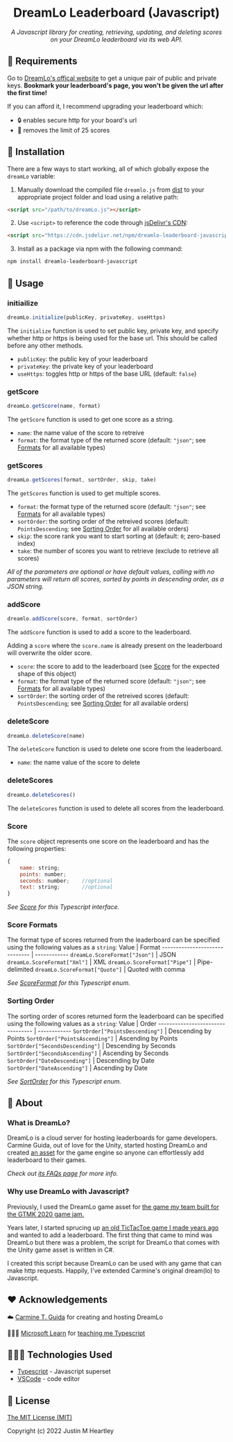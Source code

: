 <h1 align="center">
    DreamLo Leaderboard (Javascript)
</h1>
<p align="center">
  <i>A Javascript library for creating, retrieving, updating, and deleting scores on your DreamLo leaderboard via its web API.</i>
</p>



## 🔩 Requirements
Go to [DreamLo's offical website](https://dreamlo.com/) to get a unique pair of public and private keys. **Bookmark your leaderboard's page, you won't be given the url after the first time!**

If you can afford it, I recommend upgrading your leaderboard which:
+ 🔒 enables secure http for your board's url
+ 💪 removes the limit of 25 scores



## 🔧 Installation
There are a few ways to start working, all of which globally expose the `dreamLo` variable:
1. Manually download the compiled file `dreamlo.js` from [dist](/dist) to your appropriate project folder and load using a relative path:
```html
<script src="/path/to/dreamLo.js"></script>
```
2. Use `<script>` to reference the code through [jsDelivr's CDN](https://www.jsdelivr.com/package/npm/dreamlo-leaderboard-javascript):
```html
<script src="https://cdn.jsdelivr.net/npm/dreamlo-leaderboard-javascript@1.0.0/dist/dreamLo.min.js"></script>
```
3. Install as a package via npm with the following command:
```bash
npm install dreamlo-leaderboard-javascript
```



## 🤖 Usage
### initiailize
```javascript
dreamLo.initialize(publicKey, privateKey, useHttps)
```
The `initialize` function is used to set public key, private key, and specify whether http or https is being used for the base url. This should be called before any other methods.
+ `publicKey`: the public key of your leaderboard
+ `privateKey`: the private key of your leaderboard
+ `useHttps`: toggles http or https of the base URL (default: `false`)

### getScore
```javascript
dreamLo.getScore(name, format)
```
The `getScore` function is used to get one score as a string. 
+ `name`: the name value of the score to retreive
+ `format`: the format type of the returned score (default: `"json"`; see [Formats](#score-formats) for all available types)

### getScores
```javascript
dreamLo.getScores(format, sortOrder, skip, take)
```
The `getScores` function is used to get multiple scores.

+ `format`: the format type of the returned score (default: `"json"`; see [Formats](#score-formats) for all available types)
+ `sortOrder`: the sorting order of the retreived scores (default: `PointsDescending`; see [Sorting Order](#sorting-order) for all available orders)
+ `skip`: the score rank you want to start sorting at (default: `0`; zero-based index)
+ `take`: the number of scores you want to retrieve (exclude to retrieve all scores)

*All of the parameters are optional or have default values, calling with no parameters will return all scores, sorted by points in descending order, as a JSON string.*

### addScore
```javascript
dreamlo.addScore(score, format, sortOrder)
```
The `addScore` function is used to add a score to the leaderboard.

Adding a `score` where the `score.name` is already present on the leaderboard will overwrite the older score.

+ `score`: the score to add to the leaderboard (see [Score](#score) for the expected shape of this object)
+ `format`: the format type of the returned score (default: `"json"`; see [Formats](#score-formats) for all available types)
+ `sortOrder`: the sorting order of the retreived scores (default: `PointsDescending`; see [Sorting Order](#sorting-order) for all available orders)

### deleteScore
```javascript
dreamLo.deleteScore(name)
```
The `deleteScore` function is used to delete one score from the leaderboard.
+ `name`: the name value of the score to delete

### deleteScores
```javascript
dreamLo.deleteScores()
```
The `deleteScores` function is used to delete all scores from the leaderboard.

### Score
The `score` object represents one score on the leaderboard and has the following properties:
```javascript
{
    name: string;
    points: number;
    seconds: number;    //optional
    text: string;       //optional
}
```

*See [Score](/src/score.ts) for this Typescript interface.*

### Score Formats
The format type of scores returned from the leaderboard can be specified using the following values as a `string`:
Value                          | Format
------------------------------ | ------------
`dreamLo.ScoreFormat["Json"]`  | JSON
`dreamLo.ScoreFormat["Xml"]`   | XML
`dreamLo.ScoreFormat["Pipe"]`  | Pipe-delimited
`dreamLo.ScoreFormat["Quote"]` | Quoted with comma

*See [ScoreFormat](/src/scoreFormat.ts) for this Typescript enum.*

### Sorting Order
The sorting order of scores returned form the leaderboard can be specified using the following values as a `string`: 
Value                             | Order
--------------------------------- | ------------
`SortOrder["PointsDescending"]`   | Descending by Points
`SortOrder["PointsAscending"]`    | Ascending by Points
`SortOrder["SecondsDescending"]`  | Descending by Seconds
`SortOrder["SecondsAscending"]`   | Ascending by Seconds
`SortOrder["DateDescending"]`     | Descending by Date
`SortOrder["DateAscending"]`      | Ascending by Date

*See [SortOrder](/src/sortOrder.ts) for this Typescript enum.*



## 🤔 About
### What is DreamLo?
DreamLo is a cloud server for hosting leaderboards for game developers.
Carmine Guida, out of love for the Unity, started hosting DreamLo and created [an asset](https://assetstore.unity.com/packages/tools/network/dreamlo-com-free-instant-leaderboards-and-promocode-system-3862)
for the game engine so anyone can effortlessly add leaderboard to their games.

*Check out [its FAQs page](https://www.dreamlo.com/faq) for more info.*

### Why use DreamLo with Javascript?
Previously, I used the DreamLo game asset for [the game my team built for the GTMK 2020 game jam.](https://github.com/JMHeartley/Work-With-Me-Here)

Years later, I started sprucing up [an old TicTacToe game I made years ago](https://github.com/JMHeartley/TicTacToe)
and wanted to add a leaderboard. The first thing that came to mind was DreamLo but there was a problem, the script for DreamLo that comes with the Unity game asset is written in C#.

I created this script because DreamLo can be used with any game that can make http requests. Happily, I've extended Carmine's original dream(lo) to Javascript.



## ❤️ Acknowledgements
☁️ [Carmine T. Guida](https://carmine.com/) for creating and hosting DreamLo

👩🏼‍🏫 [Microsoft Learn](https://learn.microsoft.com/en-us/training/paths/build-javascript-applications-typescript/) 
for [teaching me Typescript](https://learn.microsoft.com/en-us/training/achievements/learn.language.build-javascript-applications-typescript.trophy?username=JMHeartley)



## 👨🏽‍💻 Technologies Used
+ [Typescript](https://www.typescriptlang.org/) - Javascript superset
+ [VSCode](https://code.visualstudio.com/) - code editor



## 📃 License
[The MIT License (MIT)](/LICENSE)

Copyright (c) 2022 Justin M Heartley
